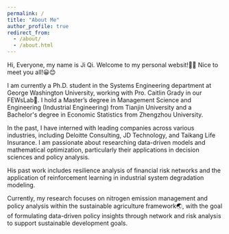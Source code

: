 ```yaml
---
permalink: /
title: "About Me"
author_profile: true
redirect_from: 
  - /about/
  - /about.html
---
```


Hi, Everyone, my name is Ji Qi. Welcome to my personal websit!👋👋 Nice to meet you all!😀😊

I am currently a Ph.D. student in the Systems Engineering department at George Washington University, working with Pro. Caitlin Grady in our FEWsLab👑. I hold a Master’s degree in Management Science and Engineering (Industrial Engineering) from Tianjin University and a Bachelor's degree in Economic Statistics from Zhengzhou University. 

In the past, I have interned with leading companies across various industries, including Deloitte Consulting, JD Technology, and Taikang Life Insurance. I am passionate about researching data-driven models and mathematical optimization, particularly their applications in decision sciences and policy analysis.

His past work includes resilience analysis of financial risk networks and the application of reinforcement learning in industrial system degradation modeling. 

Currently, my research focuses on nitrogen emission management and policy analysis within the sustainable agriculture framework🌏, with the goal of formulating data-driven policy insights through network and risk analysis to support sustainable development goals.




